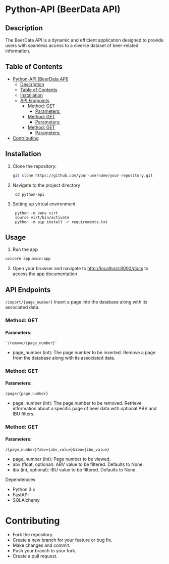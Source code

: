# Python-API (BeerData API)

## Description

The BeerData API is a dynamic and efficient application designed to provide users with seamless access to a diverse dataset of beer-related information.


## Table of Contents

- [Python-API (BeerData API)](#python-api-beerdata-api)
  - [Description](#description)
  - [Table of Contents](#table-of-contents)
  - [Installation](#installation)
  - [API Endpoints](#api-endpoints)
    - [Method: GET](#method-get)
      - [Parameters:](#parameters)
    - [Method: GET](#method-get-1)
      - [Parameters:](#parameters-1)
    - [Method: GET](#method-get-2)
      - [Parameters:](#parameters-2)
- [Contributing](#contributing)

## Installation

1. Clone the repository:

   ```bash
   git clone https://github.com/your-username/your-repository.git
    ```
2. Navigate to the project directory
   ```shell
    cd python-api
    ```
3. Setting up virtual environment
   ```shell
    python -m venv virt
    source virt/bin/activate
    python -m pip install -r requirements.txt
    ```
## Usage

1. Run the app

```bash
uvicorn app.main:app
```
2. Open your browser and navigate to [http://localhost:8000/docs](http://localhost:8000/docs) to access the app documentation

## API Endpoints

`/import/{page_number}`
Insert a page into the database along with its associated data.

### Method: GET

#### Parameters:

    `/remove/{page_number}`

  - page_number (int): The page number to be inserted.
Remove a page from the database along with its associated data.

### Method: GET

#### Parameters:

  `/page/{page_number}`

  - page_number (int): The page number to be removed.
Retrieve information about a specific page of beer data with optional ABV and IBU filters.

### Method: GET

#### Parameters:

  `/{page_number}?abv={abv_value}&ibu={ibu_value}`

- page_number (int): Page number to be viewed.
- abv (float, optional): ABV value to be filtered. Defaults to None.
- ibu (int, optional): IBU value to be filtered. Defaults to None.

Dependencies
- Python 3.x
- FastAPI
- SQLAlchemy



# Contributing

- Fork the repository.
- Create a new branch for your feature or bug fix.
- Make changes and commit.
- Push your branch to your fork.
- Create a pull request.
